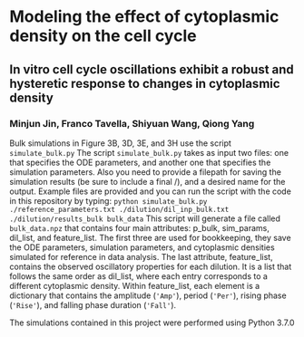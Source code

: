 # Modeling the effect of cytoplasmic density on the cell cycle
## In vitro cell cycle oscillations exhibit a robust and hysteretic response to changes in cytoplasmic density
### Minjun Jin, Franco Tavella, Shiyuan Wang, Qiong Yang

Bulk simulations in Figure 3B, 3D, 3E, and 3H use the script `simulate_bulk.py`
The script `simulate_bulk.py` takes as input two files: one that specifies the ODE parameters, and another one that specifies the simulation parameters. Also you need to provide a filepath for saving the simulation results (be sure to include a final /), and a desired name for the output. Example files are provided and you can run the script with the code in this repository by typing:
`python simulate_bulk.py ./reference_parameters.txt ./dilution/dil_inp_bulk.txt ./dilution/results_bulk bulk_data`
This script will generate a file called `bulk_data.npz` that contains four main attributes: p_bulk, sim_params, dil_list, and feature_list. The first three are used for bookkeeping, they save the ODE parameters, simulation parameters, and cytoplasmic densities simulated for reference in data analysis. The last attribute, feature_list, contains the observed oscillatory properties for each dilution. It is a list that follows the same order as dil_list, where each entry corresponds to a different cytoplasmic density. Within feature_list, each element is a dictionary that contains the amplitude (`'Amp'`), period (`'Per'`), rising phase (`'Rise'`), and falling phase duration (`'Fall'`).  

The simulations contained in this project were performed using Python 3.7.0
